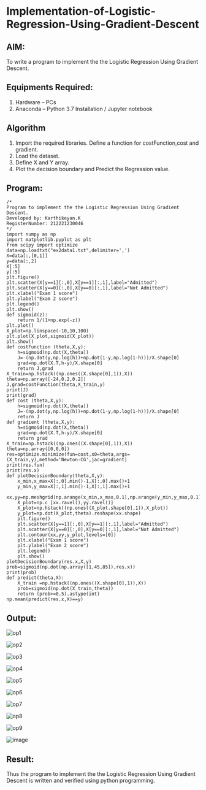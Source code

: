 # Implementation-of-Logistic-Regression-Using-Gradient-Descent

## AIM:
To write a program to implement the the Logistic Regression Using Gradient Descent.

## Equipments Required:
1. Hardware – PCs
2. Anaconda – Python 3.7 Installation / Jupyter notebook

## Algorithm
1. Import the required libraries.
Define a function for costFunction,cost and gradient.
2. Load the dataset.
3. Define X and Y array.
4. Plot the decision boundary and Predict the Regression value.

## Program:
```
/*
Program to implement the the Logistic Regression Using Gradient Descent.
Developed by: Karthikeyan.K
RegisterNumber: 212221230046
*/
import numpy as np
import matplotlib.pyplot as plt
from scipy import optimize
data=np.loadtxt("ex2data1.txt",delimiter=',')
X=data[:,[0,1]]
y=data[:,2]
X[:5]
y[:5]
plt.figure()
plt.scatter(X[y==1][:,0],X[y==1][:,1],label="Admitted")
plt.scatter(X[y==0][:,0],X[y==0][:,1],label="Not Admitted")
plt.xlabel("Exam 1 score")
plt.ylabel("Exam 2 score")
plt.legend()
plt.show()
def sigmoid(z):
    return 1/(1+np.exp(-z))
plt.plot()
X_plot=np.linspace(-10,10,100)
plt.plot(X_plot,sigmoid(X_plot))
plt.show()
def costFunction (theta,X,y):
    h=sigmoid(np.dot(X,theta))
    J=-(np.dot(y,np.log(h))+np.dot(1-y,np.log(1-h)))/X.shape[0]
    grad=np.dot(X.T,h-y)/X.shape[0]
    return J,grad
X_train=np.hstack((np.ones((X.shape[0],1)),X))
theta=np.array([-24,0.2,0.2])
J,grad=costFunction(theta,X_train,y)
print(J)
print(grad)
def cost (theta,X,y):
    h=sigmoid(np.dot(X,theta))
    J=-(np.dot(y,np.log(h))+np.dot(1-y,np.log(1-h)))/X.shape[0]
    return J
def gradient (theta,X,y):
    h=sigmoid(np.dot(X,theta))
    grad=np.dot(X.T,h-y)/X.shape[0]
    return grad
X_train=np.hstack((np.ones((X.shape[0],1)),X))
theta=np.array([0,0,0])
res=optimize.minimize(fun=cost,x0=theta,args=(X_train,y),method='Newton-CG',jac=gradient)
print(res.fun)
print(res.x)
def plotDecisionBoundary(theta,X,y):
    x_min,x_max=X[:,0].min()-1,X[:,0].max()+1
    y_min,y_max=X[:,1].min()-1,X[:,1].max()+1
    xx,yy=np.meshgrid(np.arange(x_min,x_max,0.1),np.arange(y_min,y_max,0.1))
    X_plot=np.c_[xx.ravel(),yy.ravel()]
    X_plot=np.hstack((np.ones((X_plot.shape[0],1)),X_plot))
    y_plot=np.dot(X_plot,theta).reshape(xx.shape)
    plt.figure()
    plt.scatter(X[y==1][:,0],X[y==1][:,1],label="Admitted")
    plt.scatter(X[y==0][:,0],X[y==0][:,1],label="Not Admitted")
    plt.contour(xx,yy,y_plot,levels=[0])
    plt.xlabel("Exam 1 score")
    plt.ylabel("Exam 2 score")
    plt.legend()
    plt.show()
plotDecisionBoundary(res.x,X,y)
prob=sigmoid(np.dot(np.array([1,45,85]),res.x))
print(prob)
def predict(theta,X):
    X_train =np.hstack((np.ones((X.shape[0],1)),X))
    prob=sigmoid(np.dot(X_train,theta))
    return (prob>=0.5).astype(int)
np.mean(predict(res.x,X)==y)
```
## Output:
![op1](https://user-images.githubusercontent.com/93427303/196707079-8d7bf851-194c-452f-bfed-5396e9dbad54.png)

![op2](https://user-images.githubusercontent.com/93427303/196707095-570972a4-60e0-4563-b5fc-23f3ea136db3.png)

![op3](https://user-images.githubusercontent.com/93427303/196707123-a383679b-f9b6-454b-9195-db73c847c0e8.png)

![op4](https://user-images.githubusercontent.com/93427303/196707147-3793da20-2df7-4ae1-b167-a75b8425ab21.png)

![op5](https://user-images.githubusercontent.com/93427303/196707161-7a05926b-ab4f-42e0-bebb-d3bbecb5f5c2.png)

![op6](https://user-images.githubusercontent.com/93427303/196707183-246bef46-ebe0-43c6-b2f2-454ae9917223.png)

![op7](https://user-images.githubusercontent.com/93427303/196707212-82fe0851-6fcb-4cfc-b529-9e8202e42eab.png)

![op8](https://user-images.githubusercontent.com/93427303/196707240-4f9021b0-ebb7-4de8-aee9-066a1ab1a1d4.png)

![op9](https://user-images.githubusercontent.com/93427303/196707267-cb3e71ea-b21a-493a-ab92-fc02ef48f92d.png)

![image](https://user-images.githubusercontent.com/93427303/204811798-225ccadc-9c1a-45e0-9dbc-c7b5b71f3eaf.png)

## Result:
Thus the program to implement the the Logistic Regression Using Gradient Descent is written and verified using python programming.

